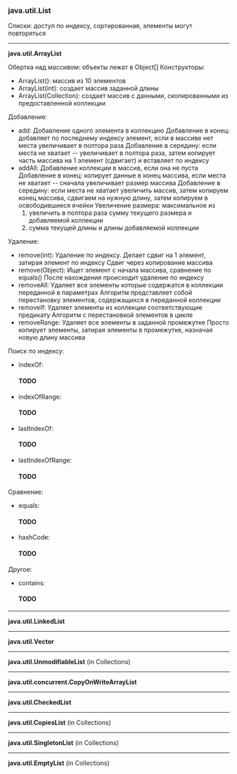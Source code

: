 ### java.util.List

Списки: доступ по индексу, сортированная, элементы могут повторяться

---

**java.util.ArrayList**

Обертка над массивом: объекты лежат в Object[]
Конструкторы:
* ArrayList(): массив из 10 элементов
* ArrayList(int): создает массив заданной длины
* ArrayList(Collection): создает массив с данными, скопированными из предоставленной коллекции

Добавление:
* add:
  Добавление одного элемента в коллекцию
  Добавление в конец: добавляет по последнему индексу элемент, если в массиве нет места увеличивает в полтора раза
  Добавление в середину: если места не хватает -- увеличивает в полтора раза, затем копирует часть массива на 1 элемент (сдвигает) и вставляет по индексу
* addAll: 
  Добавление коллекции в массив, если она не пуста
  Добавление в конец: копирует данные в конец массива, если места не хватает -- сначала увеличивает размер массива
  Добавление в середину: если места не хватает увеличить массив, затем копируем конец массива, сдвигаем на нужную длину, затем копируем в освободившиеся ячейки
  Увеличение размера: максимальное из
    1) увеличить в полтора раза сумму текущего размера и добавляемой коллекции 
    2) сумма текущей длины и длины добавляемой коллекции

Удаление:
* remove(int):
  Удаление по индексу. Делает сдвиг на 1 элемент, затирая элемент по индексу
  Сдвиг через копирование массива
* remove(Object):
  Ищет элемент с начала массива, сравнение по equals()
  После нахождения происходит удаление по индексу
* removeAll:
  Удаляет все элементы которые содержатся в коллекции переданной в параметрах
  Алгоритм представляет собой перестановку элементов, содержащихся в переданной коллекции
* removeIf:
  Удаляет элементы из коллекции соответствующие предикату
  Алгоритм с перестановкой элементов в цикле
* removeRange:
  Удаляет все элементы в заданной промежутке
  Просто копирует элементы, затирая элементы в промежутке, назначая новую длину массива

Поиск по индексу:
* indexOf: 
  #### TODO
* indexOfRange:
  #### TODO
* lastIndexOf:
  #### TODO
* lastIndexOfRange:
  #### TODO

Сравнение:
* equals:
  #### TODO
* hashCode:
  #### TODO

Другое:
* contains:
  #### TODO

---

**java.util.LinkedList**

---

**java.util.Vector**

---

**java.util.UnmodifiableList** (in Collections)

---

**java.util.concurrent.CopyOnWriteArrayList**

---

**java.util.CheckedList**

---

**java.util.CopiesList** (in Collections)

---

**java.util.SingletonList** (in Collections)

---

**java.util.EmptyList** (in Collections)
